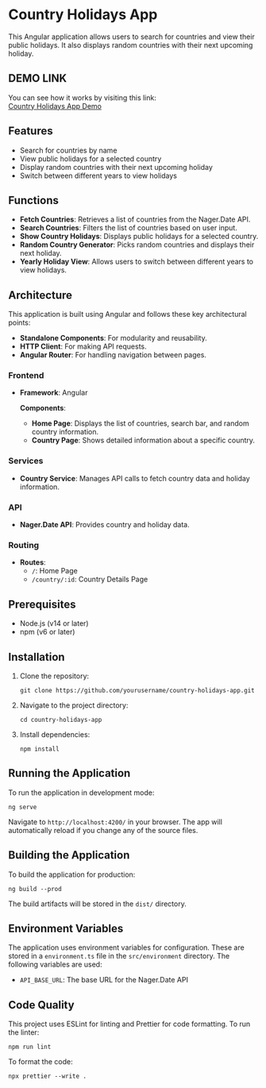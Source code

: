 # Country Holidays App

This Angular application allows users to search for countries and view their public holidays. It also displays random countries with their next upcoming holiday.

## DEMO LINK

You can see how it works by visiting this link:  
[Country Holidays App Demo](https://petrolozynskyi.github.io/countries/)

## Features

- Search for countries by name
- View public holidays for a selected country
- Display random countries with their next upcoming holiday
- Switch between different years to view holidays

## Functions

- **Fetch Countries**: Retrieves a list of countries from the Nager.Date API.
- **Search Countries**: Filters the list of countries based on user input.
- **Show Country Holidays**: Displays public holidays for a selected country.
- **Random Country Generator**: Picks random countries and displays their next holiday.
- **Yearly Holiday View**: Allows users to switch between different years to view holidays.

## Architecture

This application is built using Angular and follows these key architectural points:

- **Standalone Components**: For modularity and reusability.
- **HTTP Client**: For making API requests.
- **Angular Router**: For handling navigation between pages.

### Frontend

- **Framework**: Angular

  **Components**:
  - **Home Page**: Displays the list of countries, search bar, and random country information.
  - **Country Page**: Shows detailed information about a specific country.

### Services

- **Country Service**: Manages API calls to fetch country data and holiday information.

### API

- **Nager.Date API**: Provides country and holiday data.

### Routing

- **Routes**:
  - `/`: Home Page
  - `/country/:id`: Country Details Page

## Prerequisites

- Node.js (v14 or later)
- npm (v6 or later)

## Installation

1. Clone the repository:
   ```
   git clone https://github.com/yourusername/country-holidays-app.git
   ```

2. Navigate to the project directory:
   ```
   cd country-holidays-app
   ```

3. Install dependencies:
   ```
   npm install
   ```

## Running the Application

To run the application in development mode:

```
ng serve
```

Navigate to `http://localhost:4200/` in your browser. The app will automatically reload if you change any of the source files.

## Building the Application

To build the application for production:

```
ng build --prod
```

The build artifacts will be stored in the `dist/` directory.


## Environment Variables

The application uses environment variables for configuration. These are stored in a `environment.ts` file in the `src/environment` directory. The following variables are used:

- `API_BASE_URL`: The base URL for the Nager.Date API

## Code Quality

This project uses ESLint for linting and Prettier for code formatting. To run the linter:

```
npm run lint
```

To format the code:

```
npx prettier --write .
```
